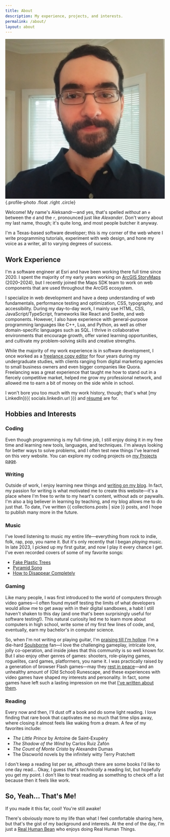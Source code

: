 ```yaml
---
title: About
description: My experience, projects, and interests.
permalink: /about/
layout: about
---
```


![](./images/photo.jpg){.profile-photo .float .right .circle}

Welcome! My name's Aleksandr—and yes, that's spelled _without_ an `e` between the `d` and the `r`, pronounced just like _Alexander_. Don't worry about my last name, though; it's quite long, and most people butcher it anyway.

I'm a Texas-based software developer; this is my corner of the web where I write programming tutorials, experiment with web design, and hone my voice as a writer, all to varying degrees of success.

## Work Experience

I'm a software engineer at Esri and have been working there full time since 2020. I spent the majority of my early years working on [ArcGIS StoryMaps](https://storymaps.arcgis.com/) (2020–2024), but I recently joined the Maps SDK team to work on web components that are used throughout the ArcGIS ecosystem.

I specialize in web development and have a deep understanding of web fundamentals, performance testing and optimization, CSS, typography, and accessibility. During my day-to-day work, I mainly use HTML, CSS, JavaScript/TypeScript, frameworks like React and Svelte, and web components. However, I also have experience with general-purpose programming languages like C++, Lua, and Python, as well as other domain-specific languages such as SQL. I thrive in collaborative environments that encourage growth, offer varied learning opportunities, and cultivate my problem-solving skills and creative strengths.

While the majority of my work experience is in software development, I once worked as a [freelance copy editor](https://www.upwork.com/freelancers/~014eb3a95d4d1fd855?s=1110580753635725312) for four years during my undergraduate studies, with clients ranging from digital marketing agencies to small business owners and even bigger companies like Quora. Freelancing was a great experience that taught me how to stand out in a fiercely competitive market, helped me grow my professional network, and allowed me to earn a bit of money on the side while in school.

I won't bore you too much with my work history, though; that's what [my LinkedIn]({{ socials.linkedin.url }}) and [résumé](/resume.pdf) are for.

## Hobbies and Interests

### Coding

Even though programming is my full-time job, I still enjoy doing it in my free time and learning new tools, languages, and techniques. I'm always looking for better ways to solve problems, and I often test new things I've learned on this very website. You can explore my coding projects on [my Projects page](/projects/).

### Writing

Outside of work, I enjoy learning new things and [writing on my blog](/blog/). In fact, my passion for writing is what motivated me to create this website—it's a place where I'm free to write to my heart's content, without ads or paywalls. I'm also a big believer in learning by teaching, and my blog allows me to do just that. To date, I've written {{ collections.posts | size }} posts, and I hope to publish many more in the future.

### Music

I've loved listening to music my entire life—everything from rock to indie, folk, rap, pop, you name it. But it's only recently that I began _playing_ music. In late 2023, I picked up my first guitar, and now I play it every chance I get. I've even recorded covers of some of my favorite songs:

- [Fake Plastic Trees](https://www.youtube.com/watch?v=vVTzNm8NVzQ)
- [Pyramid Song](https://www.youtube.com/watch?v=XF1buO8xsUk)
- [How to Disappear Completely](https://www.youtube.com/watch?v=WWkUx5pCCp8)

### Gaming

Like many people, I was first introduced to the world of computers through video games—I often found myself testing the limits of what developers would allow me to get away with in their digital sandboxes, a habit I still haven't shaken to this day (and one that's been surprisingly useful for software testing!). This natural curiosity led me to learn more about computers in high school, write some of my first few lines of code, and, eventually, earn my bachelor's in computer science.

So, when I'm not writing or playing guitar, I'm [praising till I'm hollow](https://www.youtube.com/watch?v=mp28JPs25ek). I'm a die-hard [Soulsborne](<https://en.wikipedia.org/wiki/Souls_(series)>) fan—I love the challenging gameplay, intricate lore, jolly co-operation, and inside jokes that this community is so well known for. But I also enjoy other genres of games: shooters, role-playing games, roguelites, card games, platformers, you name it. I was practically raised by a generation of browser Flash games—may they [rest in peace](/blog/rest-in-peace-flash/)—and an unhealthy amount of (Old School) Runescape, and these experiences with video games have shaped my interests and personality. In fact, some games have left such a lasting impression on me that [I've written about them](/tags/gaming/).

### Reading

Every now and then, I'll dust off a book and do some light reading. I love finding that rare book that captivates me so much that time slips away, where closing it almost feels like waking from a dream. A few of my favorites include:

- _The Little Prince_ by Antoine de Saint-Exupéry
- _The Shadow of the Wind_ by Carlos Ruiz Zafón
- _The Count of Monte Cristo_ by Alexandre Dumas
- The Discworld novels by the infinitely witty Terry Pratchett

I don't keep a reading list per se, although there are some books I'd like to one day read... Okay, I guess that's _technically_ a reading list, but hopefully you get my point. I don't like to treat reading as something to check off a list because then it feels like work.

## So, Yeah... That's Me!

If you made it this far, cool! You're still awake!

There's obviously more to my life than what I feel comfortable sharing here, but that's the gist of my background and interests. At the end of the day, I'm just a [Real Human Bean](https://www.youtube.com/watch?v=-DSVDcw6iW8) who enjoys doing Real Human Things.
